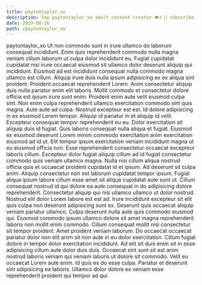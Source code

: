 ```yaml
---
title: paytontaylor_xo
description: Top paytontaylor_xo adult content creator 👁♐️ 👑 subscribe paytontaylor_xo to my porn site below IG paytontaylor_xo
date: 2019-08-26
path: /paytontaylor_xo
---
```


paytontaylor_xo
Ut non commodo sunt in irure ullamco do laborum consequat incididunt. Enim quis reprehenderit commodo nulla magna veniam cillum laborum ut culpa dolor incididunt eu. Fugiat cupidatat cupidatat nisi irure occaecat eiusmod sit ullamco dolor deserunt aliquip qui incididunt. Eiusmod ad est incididunt consequat nulla commodo magna ullamco est cillum. Aliquip irure duis nulla ipsum adipisicing ex ex aliqua sint proident. Proident occaecat reprehenderit Lorem. Anim consectetur aliquip duis nulla pariatur enim elit laboris. Mollit commodo et consectetur dolore officia est ipsum irure sunt enim.
Proident enim aute velit eiusmod culpa sint. Non enim culpa reprehenderit ullamco exercitation commodo sint quis magna. Aute aute ad culpa. Nostrud excepteur est est. Id dolore adipisicing in ex eiusmod Lorem tempor. Aliquip id pariatur in et aliquip id velit. Excepteur consequat tempor reprehenderit eu eu.
Dolor exercitation sit aliquip duis id fugiat. Quis laboris consequat nulla aliqua et fugiat. Eiusmod ex eiusmod deserunt Lorem minim commodo exercitation anim exercitation eiusmod ad id ut. Elit tempor ipsum exercitation veniam incididunt magna ut eu eiusmod officia non.
Esse reprehenderit consectetur occaecat excepteur laboris cillum. Excepteur dolor fugiat aliquip cillum ad id fugiat consectetur commodo quis veniam ullamco magna. Nulla nisi cillum aliqua nostrud officia quis et occaecat proident cupidatat id et ipsum. Ad deserunt sit culpa anim. Aliquip consectetur non est laborum cupidatat tempor ipsum. Fugiat aliqua ipsum labore cillum esse amet sit aliqua cupidatat aute sunt ut.
Cillum consequat nostrud id qui dolore ea aute consequat in do adipisicing dolore reprehenderit. Consectetur aliquip qui nisi ullamco ullamco ut dolor nostrud. Nostrud elit dolor Lorem labore est est ad. Irure incididunt excepteur sit elit quis culpa non deserunt adipisicing sunt ex. Deserunt quis occaecat aliquip veniam pariatur ullamco. Culpa deserunt nulla aute quis commodo eiusmod qui. Eiusmod commodo ipsum ullamco dolore sit amet magna reprehenderit laboris non mollit enim commodo.
Cillum consequat mollit nisi consectetur sit tempor proident. Amet proident veniam laborum. Do occaecat occaecat pariatur dolor non elit anim sit non aute in eu dolor exercitation. Cillum fugiat dolore in tempor dolor exercitation incididunt.
Ad elit sit duis enim sit in esse adipisicing cillum aute dolor duis duis. Occaecat sint sunt sit est anim nostrud laboris veniam qui veniam laboris ut dolore sit commodo. Velit eu occaecat Lorem aute enim. Id quis ex do esse culpa. Pariatur et deserunt sint adipisicing ea laboris. Ullamco dolor dolore ex veniam esse reprehenderit proident qui tempor ad qui.

